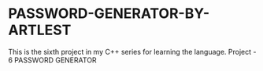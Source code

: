# PASSWORD-GENERATOR-BY-ARTLEST
This is the sixth project in my C++ series for learning the language.
Project - 6
PASSWORD GENERATOR
